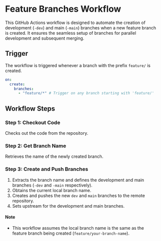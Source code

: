 
# Feature Branches Workflow

This GitHub Actions workflow is designed to automate the creation of development (`-dev`) and main (`-main`) branches when a new feature branch is created. It ensures the seamless setup of branches for parallel development and subsequent merging.

## Trigger

The workflow is triggered whenever a branch with the prefix `feature/` is created.

```yaml
on:
  create:
    branches:
      - "feature/*" # Trigger on any branch starting with 'feature/'
```

## Workflow Steps

### Step 1: Checkout Code

Checks out the code from the repository.

### Step 2: Get Branch Name

Retrieves the name of the newly created branch.

### Step 3: Create and Push Branches

1. Extracts the branch name and defines the development and main branches (`-dev` and `-main` respectively).
2. Obtains the current local branch name.
3. Creates and pushes the new `dev` and `main` branches to the remote repository.
4. Sets upstream for the development and main branches.

#### Note

- This workflow assumes the local branch name is the same as the feature branch being created (`feature/your-branch-name`).
